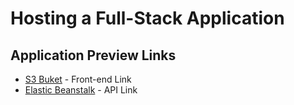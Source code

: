 # Hosting a Full-Stack Application

## Application Preview Links

- [S3 Buket](http://udagramttestt.s3-website-us-east-1.amazonaws.com) - Front-end Link
- [Elastic Beanstalk](http://udagram-api-dev.eba-nj2iv634.us-east-1.elasticbeanstalk.com) - API Link